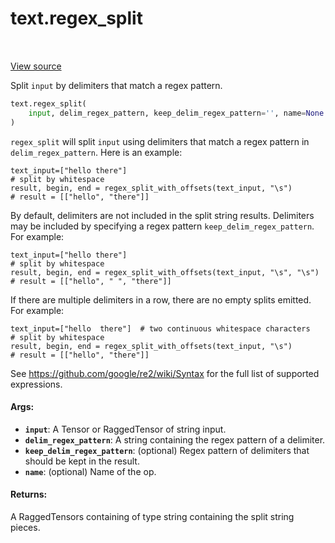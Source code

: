 <div itemscope itemtype="http://developers.google.com/ReferenceObject">
<meta itemprop="name" content="text.regex_split" />
<meta itemprop="path" content="Stable" />
</div>

# text.regex_split

<!-- Insert buttons and diff -->

<table class="tfo-notebook-buttons tfo-api" align="left">
</table>

<a target="_blank" href="https://github.com/tensorflow/text/tree/master/tensorflow_text/python/ops/regex_split_ops.py">View source</a>



Split `input` by delimiters that match a regex pattern.

```python
text.regex_split(
    input, delim_regex_pattern, keep_delim_regex_pattern='', name=None
)
```



<!-- Placeholder for "Used in" -->

`regex_split` will split `input` using delimiters that match a
regex pattern in `delim_regex_pattern`. Here is an example:

```
text_input=["hello there"]
# split by whitespace
result, begin, end = regex_split_with_offsets(text_input, "\s")
# result = [["hello", "there"]]

```

By default, delimiters are not included in the split string results.
Delimiters may be included by specifying a regex pattern
`keep_delim_regex_pattern`. For example:

```
text_input=["hello there"]
# split by whitespace
result, begin, end = regex_split_with_offsets(text_input, "\s", "\s")
# result = [["hello", " ", "there"]]
```

If there are multiple delimiters in a row, there are no empty splits emitted.
For example:

```
text_input=["hello  there"]  # two continuous whitespace characters
# split by whitespace
result, begin, end = regex_split_with_offsets(text_input, "\s")
# result = [["hello", "there"]]
```

See https://github.com/google/re2/wiki/Syntax for the full list of supported
expressions.

#### Args:


* <b>`input`</b>: A Tensor or RaggedTensor of string input.
* <b>`delim_regex_pattern`</b>: A string containing the regex pattern of a delimiter.
* <b>`keep_delim_regex_pattern`</b>: (optional) Regex pattern of delimiters that should
  be kept in the result.
* <b>`name`</b>: (optional) Name of the op.


#### Returns:

A RaggedTensors containing of type string containing the split string
pieces.
